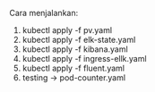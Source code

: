 Cara menjalankan:
1. kubectl apply -f pv.yaml
2. kubectl apply -f elk-state.yaml
3. kubectl apply -f kibana.yaml
4. kubectl apply -f ingress-ellk.yaml
5. kubectl apply -f fluent.yaml
6. testing -> pod-counter.yaml

